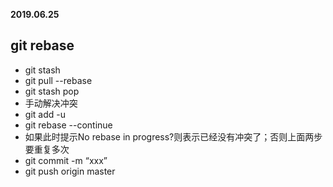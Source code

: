 **2019.06.25**

## git rebase
* git stash
* git pull --rebase
* git stash pop
* 手动解决冲突
* git add -u
* git rebase --continue
* 如果此时提示No rebase in progress?则表示已经没有冲突了；否则上面两步要重复多次
* git commit -m “xxx”
* git push origin master